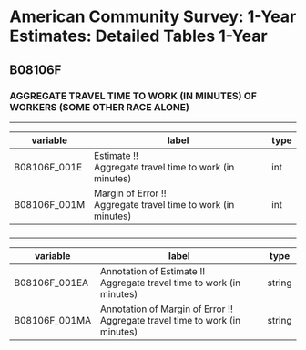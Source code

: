 # American Community Survey: 1-Year Estimates: Detailed Tables 1-Year

## B08106F

### AGGREGATE TRAVEL TIME TO WORK (IN MINUTES) OF WORKERS (SOME OTHER RACE ALONE)

___

| variable | label | type |
| ----- | ----- | ----- |
| B08106F_001E | Estimate !!<br>Aggregate travel time to work (in minutes) | int |
| B08106F_001M | Margin of Error !!<br>Aggregate travel time to work (in minutes) | int |
### 

___

| variable | label | type |
| ----- | ----- | ----- |
| B08106F_001EA | Annotation of Estimate !!<br>Aggregate travel time to work (in minutes) | string |
| B08106F_001MA | Annotation of Margin of Error !!<br>Aggregate travel time to work (in minutes) | string |

